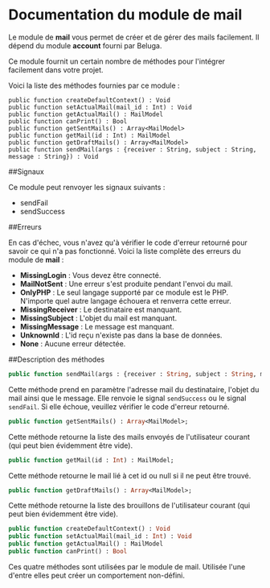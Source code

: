 Documentation du module de mail
===============================

Le module de __mail__ vous permet de créer et de gérer des mails facilement. Il dépend du module __account__ fourni par Beluga.

Ce module fournit un certain nombre de méthodes pour l'intégrer facilement dans votre projet.

Voici la liste des méthodes fournies par ce module :

```
public function createDefaultContext() : Void
public function setActualMail(mail_id : Int) : Void
public function getActualMail() : MailModel
public function canPrint() : Bool
public function getSentMails() : Array<MailModel>
public function getMail(id : Int) : MailModel
public function getDraftMails() : Array<MailModel>
public function sendMail(args : {receiver : String, subject : String, message : String}) : Void
```

##Signaux

Ce module peut renvoyer les signaux suivants :
 * sendFail
 * sendSuccess

##Erreurs

En cas d'échec, vous n'avez qu'à vérifier le code d'erreur retourné pour savoir ce qui n'a pas fonctionné. Voici la liste complète des erreurs du module de __mail__ :
 * __MissingLogin__ : Vous devez être connecté.
 * __MailNotSent__ : Une erreur s'est produite pendant l'envoi du mail.
 * __OnlyPHP__ : Le seul langage supporté par ce module est le PHP. N'importe quel autre langage échouera et renverra cette erreur.
 * __MissingReceiver__ : Le destinataire est manquant.
 * __MissingSubject__ : L'objet du mail est manquant.
 * __MissingMessage__ : Le message est manquant.
 * __UnknownId__ : L'id reçu n'existe pas dans la base de données.
 * __None__ : Aucune erreur détectée.

##Description des méthodes

```Haxe
public function sendMail(args : {receiver : String, subject : String, message : String}) : Void
```

Cette méthode prend en paramètre l'adresse mail du destinataire, l'objet du mail ainsi que le message. Elle renvoie le signal `sendSuccess` ou le signal `sendFail`. Si elle échoue, veuillez vérifier le code d'erreur retourné.

```Haxe
public function getSentMails() : Array<MailModel>;
```

Cette méthode retourne la liste des mails envoyés de l'utilisateur courant (qui peut bien évidemment être vide).

```Haxe
public function getMail(id : Int) : MailModel;
```

Cette méthode retourne le mail lié à cet id ou null si il ne peut être trouvé.

```Haxe
public function getDraftMails() : Array<MailModel>;
```

Cette méthode retourne la liste des brouillons de l'utilisateur courant (qui peut bien évidemment être vide).

```Haxe
public function createDefaultContext() : Void
public function setActualMail(mail_id : Int) : Void
public function getActualMail() : MailModel
public function canPrint() : Bool
```

Ces quatre méthodes sont utilisées par le module de mail. Utilisée l'une d'entre elles peut créer un comportement non-défini.